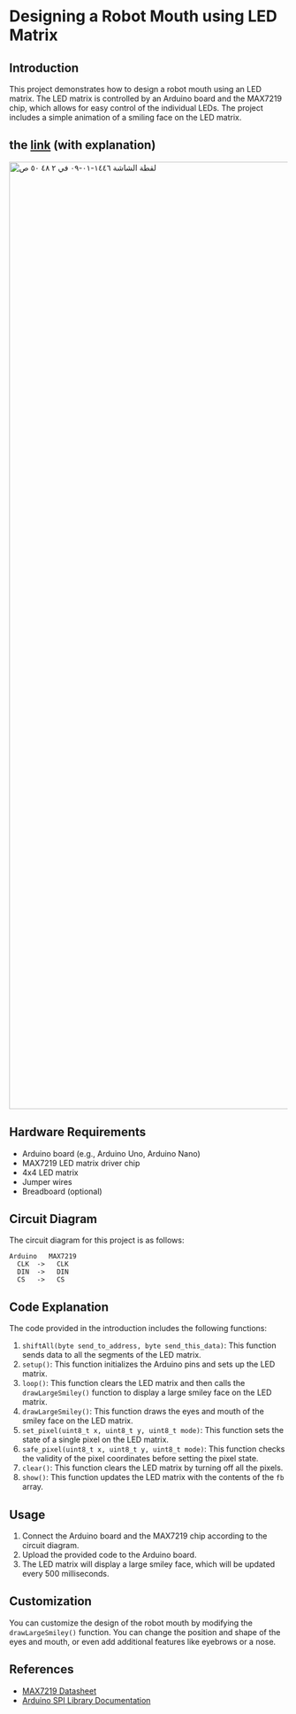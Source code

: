 # Designing a Robot Mouth using LED Matrix

## Introduction
This project demonstrates how to design a robot mouth using an LED matrix. The LED matrix is controlled by an Arduino board and the MAX7219 chip, which allows for easy control of the individual LEDs. The project includes a simple animation of a smiling face on the LED matrix.

## the [link](https://wokwi.com/projects/318864638990090834) (with explanation)


<img width="1710" alt="‏لقطة الشاشة ١٤٤٦-٠١-٠٩ في ٢ ٤٨ ٥٠ ص" src="https://github.com/user-attachments/assets/8a63f355-b982-44ea-b13d-4c5de099b2e8">


## Hardware Requirements
- Arduino board (e.g., Arduino Uno, Arduino Nano)
- MAX7219 LED matrix driver chip
- 4x4 LED matrix
- Jumper wires
- Breadboard (optional)

## Circuit Diagram
The circuit diagram for this project is as follows:

```
Arduino   MAX7219
  CLK  ->   CLK
  DIN  ->   DIN
  CS   ->   CS
```
## Code Explanation
The code provided in the introduction includes the following functions:

1. `shiftAll(byte send_to_address, byte send_this_data)`: This function sends data to all the segments of the LED matrix.
2. `setup()`: This function initializes the Arduino pins and sets up the LED matrix.
3. `loop()`: This function clears the LED matrix and then calls the `drawLargeSmiley()` function to display a large smiley face on the LED matrix.
4. `drawLargeSmiley()`: This function draws the eyes and mouth of the smiley face on the LED matrix.
5. `set_pixel(uint8_t x, uint8_t y, uint8_t mode)`: This function sets the state of a single pixel on the LED matrix.
6. `safe_pixel(uint8_t x, uint8_t y, uint8_t mode)`: This function checks the validity of the pixel coordinates before setting the pixel state.
7. `clear()`: This function clears the LED matrix by turning off all the pixels.
8. `show()`: This function updates the LED matrix with the contents of the `fb` array.

## Usage
1. Connect the Arduino board and the MAX7219 chip according to the circuit diagram.
2. Upload the provided code to the Arduino board.
3. The LED matrix will display a large smiley face, which will be updated every 500 milliseconds.

## Customization
You can customize the design of the robot mouth by modifying the `drawLargeSmiley()` function. You can change the position and shape of the eyes and mouth, or even add additional features like eyebrows or a nose.

## References
- [MAX7219 Datasheet](https://datasheets.maximintegrated.com/en/ds/MAX7219-MAX7221.pdf)
- [Arduino SPI Library Documentation](https://www.arduino.cc/en/Reference/SPI)
